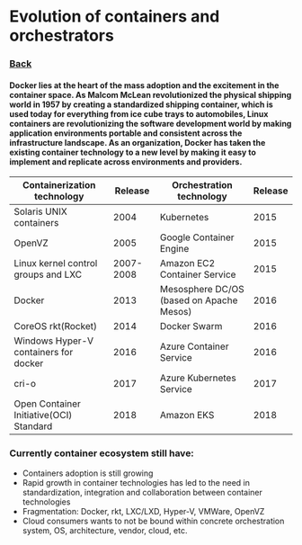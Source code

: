 # Evolution of containers and orchestrators

### [Back](../README.md)

#### Docker lies at the heart of the mass adoption and the excitement in the container space. As Malcom McLean revolutionized the physical shipping world in 1957 by creating a standardized shipping container, which is used today for everything from ice cube trays to automobiles, Linux containers are revolutionizing the software development world by making application environments portable and consistent across the infrastructure landscape. As an organization, Docker has taken the existing container technology to a new level by making it easy to implement and replicate across environments and providers.

| Containerization technology             | Release   | Orchestration technology                 | Release |
| --------------------------------------- | --------- | ---------------------------------------- | ------- |
| Solaris UNIX containers                 | 2004      | Kubernetes                               | 2015    |
| OpenVZ                                  | 2005      | Google Container Engine                  | 2015    |
| Linux kernel control groups and LXC     | 2007-2008 | Amazon EC2 Container Service             | 2015    |
| Docker                                  | 2013      | Mesosphere DC/OS (based on Apache Mesos) | 2016    |
| CoreOS rkt(Rocket)                      | 2014      | Docker Swarm                             | 2016    |
| Windows Hyper-V containers for docker   | 2016      | Azure Container Service                  | 2016    |
| cri-o                                   | 2017      | Azure Kubernetes Service                 | 2017    |
| Open Container Initiative(OCI) Standard | 2018      | Amazon EKS                               | 2018    |

### Currently container ecosystem still have:
- Containers adoption is still growing
- Rapid growth in container technologies has led to the need in standardization, integration and collaboration between container technologies
- Fragmentation: Docker, rkt, LXC/LXD, Hyper-V, VMWare, OpenVZ
- Cloud consumers wants to not be bound within concrete orchestration system, OS, architecture, vendor, cloud, etc.